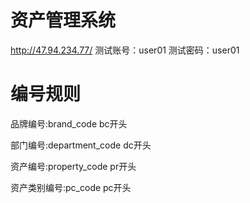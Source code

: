 ﻿# 资产管理系统
http://47.94.234.77/
测试账号：user01
测试密码：user01

# 编号规则
品牌编号:brand_code
bc开头

部门编号:department_code
dc开头

资产编号:property_code
pr开头

资产类别编号:pc_code
pc开头

